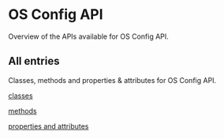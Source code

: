 [
This is a templated file. Adding content to this file may result in it being
reverted. Instead, if you want to place additional content, create an
"overview_content.md" file in `docs/` directory. The Sphinx tool will
pick up on the content and merge the content.
]: #

# OS Config API

Overview of the APIs available for OS Config API.

## All entries

Classes, methods and properties & attributes for
OS Config API.

[classes](https://cloud.google.com/python/docs/reference/osconfig/latest/summary_class.html)

[methods](https://cloud.google.com/python/docs/reference/osconfig/latest/summary_method.html)

[properties and
attributes](https://cloud.google.com/python/docs/reference/osconfig/latest/summary_property.html)
